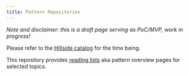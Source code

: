 ```yaml
---
title: Pattern Repositories
---
```


*Note and disclaimer: this is a draft page serving as PoC/MVP, work in progress!*

Please refer to the [Hillside catalog](https://www.hillside.net/patterns/patterns-catalog) for the time being. <!-- PPP: <http://c2.com/ppr/> -->

This repository provides [reading lists](../reading-lists/) aka pattern overview pages for selected topics.